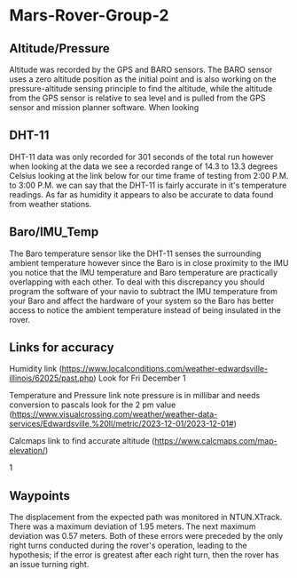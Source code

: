 # Mars-Rover-Group-2

## Altitude/Pressure

Altitude was recorded by the GPS and BARO sensors. The BARO sensor uses a zero altitude position as the initial point and is also working on the pressure-altitude sensing principle to find the altitude, while the altitude from the GPS sensor is relative to sea level and is pulled from the GPS sensor and mission planner software. When looking 



## DHT-11

DHT-11 data was only recorded for 301 seconds of the total run however when looking at the data we see a recorded range of 14.3 to 13.3 degrees Celsius looking at the link below for our time frame of testing from 2:00 P.M. to 3:00 P.M. we can say that the DHT-11 is fairly accurate in it's temperature readings. As far as humidity it appears to also be accurate to data found from weather stations.




## Baro/IMU_Temp 

The Baro temperature sensor like the DHT-11 senses the surrounding ambient temperature however since the Baro is in close proximity to the IMU you notice that the IMU temperature and Baro temperature are practically overlapping with each other. To deal with this discrepancy you should program the software of your navio to subtract the IMU temperature from your Baro and affect the hardware of your system so the Baro has better access to notice the ambient temperature instead of being insulated in the rover.

## Links for accuracy 
Humidity link (https://www.localconditions.com/weather-edwardsville-illinois/62025/past.php) Look for Fri December 1

Temperature and Pressure link note pressure is in millibar and needs conversion to pascals look for the 2 pm value (https://www.visualcrossing.com/weather/weather-data-services/Edwardsville,%20Il/metric/2023-12-01/2023-12-01#)

Calcmaps link to find accurate altitude  (https://www.calcmaps.com/map-elevation/)





1

## Waypoints

The displacement from the expected path was monitored in NTUN.XTrack. 
There was a maximum deviation of 1.95 meters. 
The next maximum deviation was 0.57 meters. 
Both of these errors were preceded by the only right turns conducted during the rover's operation, leading to the hypothesis; if the error is greatest after each right turn, then the rover has an issue turning right.  
